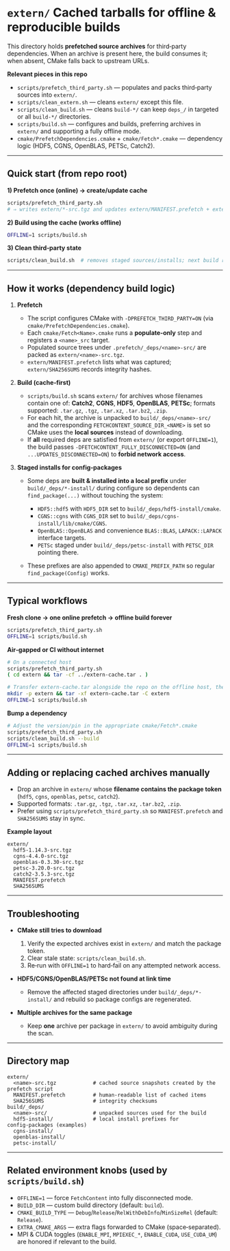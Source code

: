 # `extern/` Cached tarballs for offline & reproducible builds

This directory holds **prefetched source archives** for third‑party dependencies. When an archive is present here, the build consumes it; when absent, CMake falls back to upstream URLs.

**Relevant pieces in this repo**

* `scripts/prefetch_third_party.sh` — populates and packs third‑party sources into `extern/`.
* `scripts/clean_extern.sh` — cleans `extern/` except this file.
* `scripts/clean_build.sh` — cleans `build-*/` can keep `deps_/` in targeted or all `build-*/` directories.
* `scripts/build.sh` — configures and builds, preferring archives in `extern/` and supporting a fully offline mode.
* `cmake/PrefetchDependencies.cmake` + `cmake/Fetch*.cmake` — dependency logic (HDF5, CGNS, OpenBLAS, PETSc, Catch2).

---

## Quick start (from repo root)

**1) Prefetch once (online) → create/update cache**

```bash
scripts/prefetch_third_party.sh
# ⇒ writes extern/*-src.tgz and updates extern/MANIFEST.prefetch + extern/SHA256SUMS
```

**2) Build using the cache (works offline)**

```bash
OFFLINE=1 scripts/build.sh
```

**3) Clean third‑party state**

```bash
scripts/clean_build.sh  # removes staged sources/installs; next build reuses extern/*
```

---

## How it works (dependency build logic)

1. **Prefetch**

   * The script configures CMake with `-DPREFETCH_THIRD_PARTY=ON` (via `cmake/PrefetchDependencies.cmake`).
   * Each `cmake/Fetch<Name>.cmake` runs a **populate‑only** step and registers a `<name>_src` target.
   * Populated source trees under `.prefetch/_deps/<name>-src/` are packed as `extern/<name>-src.tgz`.
   * `extern/MANIFEST.prefetch` lists what was captured; `extern/SHA256SUMS` records integrity hashes.

2. **Build (cache‑first)**

   * `scripts/build.sh` scans `extern/` for archives whose filenames contain one of:
     **Catch2**, **CGNS**, **HDF5**, **OpenBLAS**, **PETSc**; formats supported: `.tar.gz`, `.tgz`, `.tar.xz`, `.tar.bz2`, `.zip`.
   * For each hit, the archive is unpacked to `build/_deps/<name>-src/` and the corresponding
     `FETCHCONTENT_SOURCE_DIR_<NAME>` is set so CMake uses the **local sources** instead of downloading.
   * If **all** required deps are satisfied from `extern/` (or export `OFFLINE=1`), the build passes
     `-DFETCHCONTENT_FULLY_DISCONNECTED=ON` (and `...UPDATES_DISCONNECTED=ON`) to **forbid network access**.

3. **Staged installs for config‑packages**

   * Some deps are **built & installed into a local prefix** under `build/_deps/*-install/` during configure
     so dependents can `find_package(...)` without touching the system:

     * `HDF5::hdf5` with `HDF5_DIR` set to `build/_deps/hdf5-install/cmake`.
     * `CGNS::cgns` with `CGNS_DIR` set to `build/_deps/cgns-install/lib/cmake/CGNS`.
     * `OpenBLAS::OpenBLAS` and convenience `BLAS::BLAS`, `LAPACK::LAPACK` interface targets.
     * `PETSc` staged under `build/_deps/petsc-install` with `PETSC_DIR` pointing there.
   * These prefixes are also appended to `CMAKE_PREFIX_PATH` so regular `find_package(Config)` works.

---

## Typical workflows

**Fresh clone → one online prefetch → offline build forever**

```bash
scripts/prefetch_third_party.sh
OFFLINE=1 scripts/build.sh
```

**Air‑gapped or CI without internet**

```bash
# On a connected host
scripts/prefetch_third_party.sh
( cd extern && tar -cf ../extern-cache.tar . )

# Transfer extern-cache.tar alongside the repo on the offline host, then:
mkdir -p extern && tar -xf extern-cache.tar -C extern
OFFLINE=1 scripts/build.sh
```

**Bump a dependency**

```bash
# Adjust the version/pin in the appropriate cmake/Fetch*.cmake
scripts/prefetch_third_party.sh
scripts/clean_build.sh --build
OFFLINE=1 scripts/build.sh
```

---

## Adding or replacing cached archives manually

* Drop an archive in `extern/` whose **filename contains the package token** (`hdf5`, `cgns`, `openblas`, `petsc`, `catch2`).
* Supported formats: `.tar.gz`, `.tgz`, `.tar.xz`, `.tar.bz2`, `.zip`.
* Prefer using `scripts/prefetch_third_party.sh` so `MANIFEST.prefetch` and `SHA256SUMS` stay in sync.

**Example layout**

```
extern/
  hdf5-1.14.3-src.tgz
  cgns-4.4.0-src.tgz
  openblas-0.3.30-src.tgz
  petsc-3.20.0-src.tgz
  catch2-3.5.3-src.tgz
  MANIFEST.prefetch
  SHA256SUMS
```

---

## Troubleshooting

* **CMake still tries to download**

  1. Verify the expected archives exist in `extern/` and match the package token.
  2. Clear stale state: `scripts/clean_build.sh`.
  3. Re‑run with `OFFLINE=1` to hard‑fail on any attempted network access.

* **HDF5/CGNS/OpenBLAS/PETSc not found at link time**

  * Remove the affected staged directories under `build/_deps/*-install/` and rebuild so package configs are regenerated.

* **Multiple archives for the same package**

  * Keep **one** archive per package in `extern/` to avoid ambiguity during the scan.

---

## Directory map

```
extern/
  <name>-src.tgz            # cached source snapshots created by the prefetch script
  MANIFEST.prefetch         # human‑readable list of cached items
  SHA256SUMS                # integrity checksums
build/_deps/
  <name>-src/               # unpacked sources used for the build
  hdf5-install/             # local install prefixes for config‑packages (examples)
  cgns-install/
  openblas-install/
  petsc-install/
```

---

## Related environment knobs (used by `scripts/build.sh`)

* `OFFLINE=1` — force `FetchContent` into fully disconnected mode.
* `BUILD_DIR` — custom build directory (default: `build`).
* `CMAKE_BUILD_TYPE` — `Debug`/`Release`/`RelWithDebInfo`/`MinSizeRel` (default: `Release`).
* `EXTRA_CMAKE_ARGS` — extra flags forwarded to CMake (space‑separated).
* MPI & CUDA toggles (`ENABLE_MPI`, `MPIEXEC_*`, `ENABLE_CUDA`, `USE_CUDA_UM`) are honored if relevant to the build.
